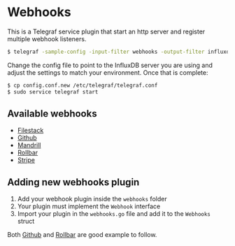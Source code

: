 # Webhooks

This is a Telegraf service plugin that start an http server and register multiple webhook listeners.

```sh
$ telegraf -sample-config -input-filter webhooks -output-filter influxdb > config.conf.new
```

Change the config file to point to the InfluxDB server you are using and adjust the settings to match your environment. Once that is complete:

```sh
$ cp config.conf.new /etc/telegraf/telegraf.conf
$ sudo service telegraf start
```

## Available webhooks

- [Filestack](filestack/)
- [Github](github/)
- [Mandrill](mandrill/)
- [Rollbar](rollbar/)
- [Stripe](stripe/)

## Adding new webhooks plugin

1. Add your webhook plugin inside the `webhooks` folder
1. Your plugin must implement the `Webhook` interface
1. Import your plugin in the `webhooks.go` file and add it to the `Webhooks` struct

Both [Github](github/) and [Rollbar](rollbar/) are good example to follow.
